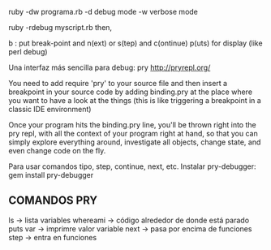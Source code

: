 ruby -dw programa.rb
  -d debug mode
  -w verbose mode


ruby -rdebug myscript.rb 
then,

b <line>: put break-point
and n(ext) or s(tep) and c(ontinue)
p(uts) for display
(like perl debug)


Una interfaz más sencilla para debug: pry
http://pryrepl.org/

You need to add
require 'pry'
to your source file and then insert a breakpoint in your source code by adding
binding.pry
at the place where you want to have a look at the things (this is like triggering a breakpoint in a classic IDE environment)

Once your program hits the
binding.pry
line, you'll be thrown right into the pry repl, with all the context of your program right at hand, so that you can simply explore everything around, investigate all objects, change state, and even change code on the fly.


Para usar comandos tipo, step, continue, next, etc. Instalar pry-debugger:
gem install pry-debugger

## COMANDOS PRY ##
ls -> lista variables
whereami -> código alrededor de donde está parado
puts var -> imprimre valor variable
next -> pasa por encima de funciones
step -> entra en funciones
